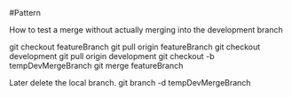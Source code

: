 #Pattern

How to test a merge without actually merging into the development branch

git checkout featureBranch
git pull origin featureBranch
git checkout development
git pull origin development
git checkout -b tempDevMergeBranch
git merge featureBranch

Later delete the local branch.
git branch -d tempDevMergeBranch
